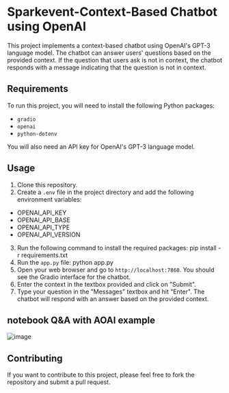 # Sparkevent-Context-Based Chatbot using OpenAI 

This project implements a context-based chatbot using OpenAI's GPT-3 language model. The chatbot can answer users' questions based on the provided context. If the question that users ask is not in context, the chatbot responds with a message indicating that the question is not in context.

## Requirements

To run this project, you will need to install the following Python packages:

- `gradio`
- `openai`
- `python-dotenv`

You will also need an API key for OpenAI's GPT-3 language model.

## Usage

1. Clone this repository.
2. Create a `.env` file in the project directory and add the following environment variables:
- OPENAI_API_KEY
- OPENAI_API_BASE
- OPENAI_API_TYPE
- OPENAI_API_VERSION
3. Run the following command to install the required packages:
pip install -r requirements.txt
4. Run the `app.py` file:
python app.py
5. Open your web browser and go to `http://localhost:7860`. You should see the Gradio interface for the chatbot.
6. Enter the context in the textbox provided and click on "Submit".
7. Type your question in the "Messages" textbox and hit "Enter". The chatbot will respond with an answer based on the provided context.

## notebook  Q&A with AOAI example
![image](https://user-images.githubusercontent.com/110788250/222911428-20d577c7-86c7-47e4-8985-ef18ae485689.png)

## Contributing
If you want to contribute to this project, please feel free to fork the repository and submit a pull request.

